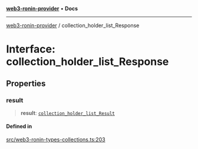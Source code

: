 [**web3-ronin-provider**](../README.md) • **Docs**

***

[web3-ronin-provider](../globals.md) / collection\_holder\_list\_Response

# Interface: collection\_holder\_list\_Response

## Properties

### result

> **result**: [`collection_holder_list_Result`](collection_holder_list_Result.md)

#### Defined in

[src/web3-ronin-types-collections.ts:203](https://github.com/chuacw/web3-ronin-provider/blob/7251b9677bbb79d30e6a4204bfabcc38fab6aa15/src/web3-ronin-types-collections.ts#L203)
